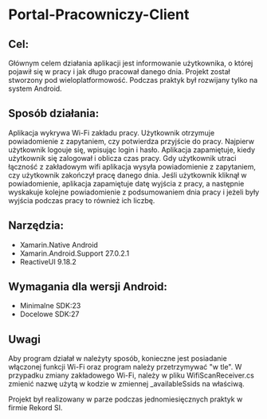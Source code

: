 # Portal-Pracowniczy-Client
## Cel:

Głównym celem działania aplikacji jest informowanie użytkownika, o której pojawił się w pracy i jak długo pracował danego dnia. 
Projekt został stworzony pod wieloplatformowość. Podczas praktyk był rozwijany tylko na system Android. 

## Sposób działania:

Aplikacja wykrywa Wi-Fi zakładu pracy. Użytkownik otrzymuje powiadomienie z zapytaniem, czy potwierdza przyjście do pracy. Najpierw użytkownik logouje się, wpisując login i hasło. Aplikacja zapamiętuje, kiedy użytkownik się zalogował i oblicza czas pracy. Gdy użytkownik utraci łączność z zakładowym wifi aplikacja wysyła powiadomienie z zapytaniem, czy użytkownik zakończył pracę danego dnia. Jeśli użytkownik kliknął w powiadomienie, aplikacja zapamiętuje datę wyjścia z pracy, a następnie wyskakuje kolejne powiadomienie z podsumowaniem dnia pracy i jeżeli były wyjścia podczas pracy to również ich liczbę.

## Narzędzia:

- Xamarin.Native Android
- Xamarin.Android.Support 27.0.2.1
- ReactiveUI 9.18.2 

## Wymagania dla wersji Android:

- Minimalne SDK:23 
- Docelowe SDK:27

## Uwagi

Aby program działał w należyty sposób, konieczne jest posiadanie włączonej funkcji Wi-Fi oraz program należy przetrzymywać "w tle". W przypadku zmiany zakładowego Wi-Fi, należy w pliku WifiScanReceiver.cs zmienić nazwę użytą w kodzie w zmiennej _availableSsids na właściwą.

Projekt był realizowany w parze podczas jednomiesięcznych praktyk w firmie Rekord SI.
